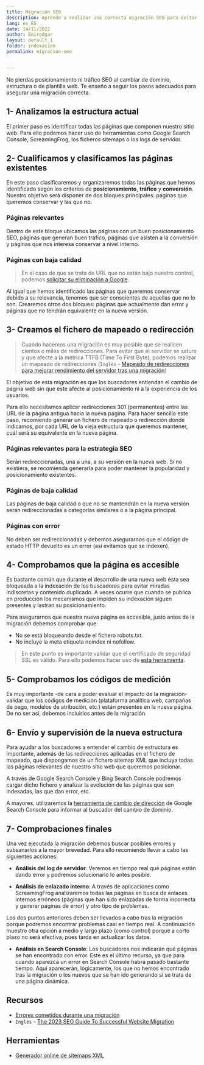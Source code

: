 ```yaml
---
title: Migración SEO
description: Aprende a realizar una correcta migración SEO para evitar perder tráfico y posicionamiento.
lang: es_ES
date: 14/11/2022
author: Emirodgar
layout: default_1
folder: indexacion
permalink: migracion-seo


---
```


No pierdas posicionamiento ni tráfico SEO al cambiar de dominio, estructura o de plantilla web. Te enseño a seguir los pasos adecuados para asegurar una migración correcta.


## 1- Analizamos la estructura actual

El primer paso es identificar todas las páginas que componen nuestro sitio web. Para ello podemos hacer uso de herramientas como Google Search Console, ScreamingFrog, los ficheros sitemaps o los logs de servidor.

## 2- Cualificamos y clasificamos las páginas existentes

En este paso clasificaremos y organizaremos todas las páginas que hemos identificado según los criterios de **posicionamiento**, **tráfico** y **conversión**. Nuestro objetivo será disponer de dos bloques principales: páginas que queremos conservar y las que no.

### Páginas relevantes 

Dentro de este bloque ubicamos las páginas con un buen posicionamiento SEO, páginas que generan buen tráfico, páginas que asisten a la conversión y páginas que nos interesa conservar a nivel interno.

### Páginas con baja calidad
  
> En el caso de que se trata de URL que no están bajo nuestro control, podemos [solicitar su eliminación a Google](https://chuletaseo.com/eliminar-pagina-indexada-google).

Al igual que hemos identificado las páginas que queremos conservar debido a su relevancia, tenemos que ser conscientes de aquellas que no lo son. Crearemos otros dos bloques: páginas que actualmente dan error y páginas que no tendrán equivalente en la nueva versión.

## 3- Creamos el fichero de mapeado o redirección

> Cuando hacemos una migración es muy posible que se realicen cientos o miles de redirecciones. Para evitar que el servidor se sature y que afecte a la métrica TTFB (Time To First Byte), podemos realizar un mapeado de redirecciones (`Inglés` - [Mapeado de redirecciones para mejorar rendimiento del servidor tras una migración](https://gauravswaroop.medium.com/nginx-bulk-url-redirect-with-map-47c2cd6ad50a))

El objetivo de esta migración es que los buscadores entiendan el cambio de página web sin que este afecte al posicionamiento ni a la experiencia de los usuarios.

Para ello necesitamos aplicar redirecciones 301 (permanentes) entre las URL de la página antigua hacia la nueva página. Para hacer sencillo este paso, recomiendo generar un fichero de mapeado o redirección donde indicamos, por cada URL de la vieja estructura que queremos mantener, cuál será su equivalente en la nueva página.

### Páginas relevantes para la estrategia SEO

Serán redireccionadas, una a una, a su versión en la nueva web. Si no existiera, se recomienda generarla para poder mantener la popularidad y posicionamiento existentes.

### Páginas de baja calidad

Las páginas de baja calidad o que no se mantendrán en la nueva versión serán redireccionadas a categorías similares o a la página principal.

### Páginas con error

No deben ser redireccionadas y debemos asegurarnos que el código de estado HTTP devuelto es un error (así evitamos que se indexen).
  
## 4- Comprobamos que la página es accesible

Es bastante común que durante el desarrollo de una nueva web ésta sea bloqueada a la indexación de los buscadores para evitar miradas indiscretas y contenido duplicado. A veces ocurre que cuando se publica en producción los mecanismos que impiden su indexación siguen presentes y lastran su posicionamiento.

Para asegurarnos que nuestra nueva página es accesible, justo antes de la migración debemos comprobar que:

- No se está bloqueando desde el fichero robots.txt.
- No incluye la meta etiqueta noindex ni nofollow.

> En este punto es importante validar que el certificado de seguridad SSL es válido. Para ello podemos hacer uso de [esta herramienta](https://www.ssllabs.com/ssltest/index.html).

## 5- Comprobamos los códigos de medición

Es muy importante -de cara a poder evaluar el impacto de la migración- validar que los códigos de medición (plataforma analítica web, campañas de pago, modelos de atribución, etc.) están presentes en la nueva página. De no ser así, debemos incluirlos antes de la migración.

## 6- Envío y supervisión de la nueva estructura

Para ayudar a los buscadores a entender el cambio de estructura es importante, además de las redirecciones aplicadas en el fichero de mapeado, que dispongamos de un fichero sitemap XML que incluya todas las páginas relevantes de nuestro sitio web que queremos posicionar.

A través de Google Search Console y Bing Search Console podremos cargar dicho fichero y analizar la evolución de las páginas que son indexadas, las que dan error, etc.

A mayores, utilizaremos la [herramienta de cambio de dirección](https://support.google.com/webmasters/answer/83106?hl=es) de Google Search Console para informar al buscador del cambio de dominio.

## 7- Comprobaciones finales

Una vez ejecutada la migración debemos buscar posibles errores y subsanarlos a la mayor brevedad. Para ello recomiendo llevar a cabo las siguientes acciones:

- **Análisis del log de servidor**: Veremos en tiempo real qué páginas están dando error y podremos solucionarlo lo antes posible.

- **Análisis de enlazado interno**: A través de aplicaciones como ScreamingFrog analizaremos todas las páginas en busca de enlaces internos erróneos (páginas que han sido enlazadas de forma incorrecta y generar páginas de error) y otro tipo de problemas.

Los dos puntos anteriores deben ser llevados a cabo tras la migración porque podremos encontrar problemas casi en tiempo real. A continuación muestro otra opción a medio y largo plazo (como control) porque a corto plazo no será efectiva, pues tarda en actualizar los datos.

- **Análisis en Search Console**: Los buscadores nos indicarán qué páginas se han encontrado con error. Este es el último recurso, ya que para cuando aparezca un error en Search Console habrá pasado bastante tiempo. Aquí aparecerán, lógicamente, los que no hemos encontrado tras la migración o los nuevos que se han ido generando si se trata de una página dinámica. 



<section id="cs_recursos"></section>

## Recursos

- [Errores cometidos durante una migración](https://lukecarthy.com/blog/poundland-has-made-a-costly-ecommerce-mistake-and-heres-why/)
- `Inglés` - [The 2023 SEO Guide To Successful Website Migration](https://ipullrank.com/website-migration)

<section id="cs_herramientas"></section>

## Herramientas

- [Generador online de sitemaps XML](https://sitemapgenerator.xyz/)


